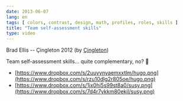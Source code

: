 ```yaml
---
date: 2013-06-07
lang: en
tags: [ colors, contrast, design, math, profiles, roles, skills ]
title: "Team self-assessment skills"
type: video
---
```


Brad Ellis -- Çingleton 2012 (by [Çingleton](https://vimeo.com/60224584))

Team self-assessment skills... quite complementary, no? 🙂

- [https://www.dropbox.com/s/2uuyynyaemxxtlm/hugo.png](https://www.dropbox.com/s/rzu10dlg2r805oe/hugo.png)
- [https://www.dropbox.com/s/1jx0hi5s99st8a0/susy.png](https://www.dropbox.com/s/7d4r7ykkm80ekjl/susy.png)

